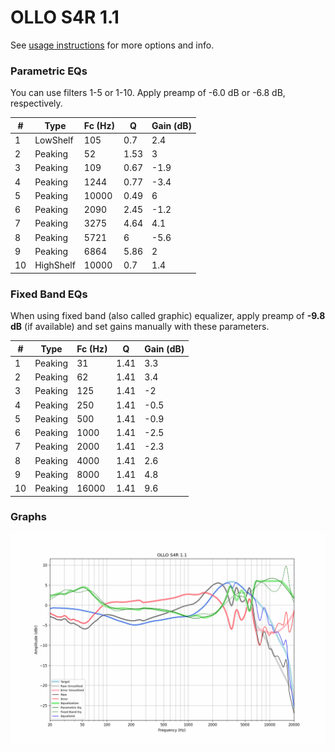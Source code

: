 # OLLO S4R 1.1
See [usage instructions](https://github.com/jaakkopasanen/AutoEq#usage) for more options and info.

### Parametric EQs
You can use filters 1-5 or 1-10. Apply preamp of -6.0 dB or -6.8 dB, respectively.

|   # | Type      |   Fc (Hz) |    Q |   Gain (dB) |
|-----|-----------|-----------|------|-------------|
|   1 | LowShelf  |       105 | 0.7  |         2.4 |
|   2 | Peaking   |        52 | 1.53 |         3   |
|   3 | Peaking   |       109 | 0.67 |        -1.9 |
|   4 | Peaking   |      1244 | 0.77 |        -3.4 |
|   5 | Peaking   |     10000 | 0.49 |         6   |
|   6 | Peaking   |      2090 | 2.45 |        -1.2 |
|   7 | Peaking   |      3275 | 4.64 |         4.1 |
|   8 | Peaking   |      5721 | 6    |        -5.6 |
|   9 | Peaking   |      6864 | 5.86 |         2   |
|  10 | HighShelf |     10000 | 0.7  |         1.4 |

### Fixed Band EQs
When using fixed band (also called graphic) equalizer, apply preamp of **-9.8 dB** (if available) and set gains manually with these parameters.

|   # | Type    |   Fc (Hz) |    Q |   Gain (dB) |
|-----|---------|-----------|------|-------------|
|   1 | Peaking |        31 | 1.41 |         3.3 |
|   2 | Peaking |        62 | 1.41 |         3.4 |
|   3 | Peaking |       125 | 1.41 |        -2   |
|   4 | Peaking |       250 | 1.41 |        -0.5 |
|   5 | Peaking |       500 | 1.41 |        -0.9 |
|   6 | Peaking |      1000 | 1.41 |        -2.5 |
|   7 | Peaking |      2000 | 1.41 |        -2.3 |
|   8 | Peaking |      4000 | 1.41 |         2.6 |
|   9 | Peaking |      8000 | 1.41 |         4.8 |
|  10 | Peaking |     16000 | 1.41 |         9.6 |

### Graphs
![](./OLLO%20S4R%201.1.png)
